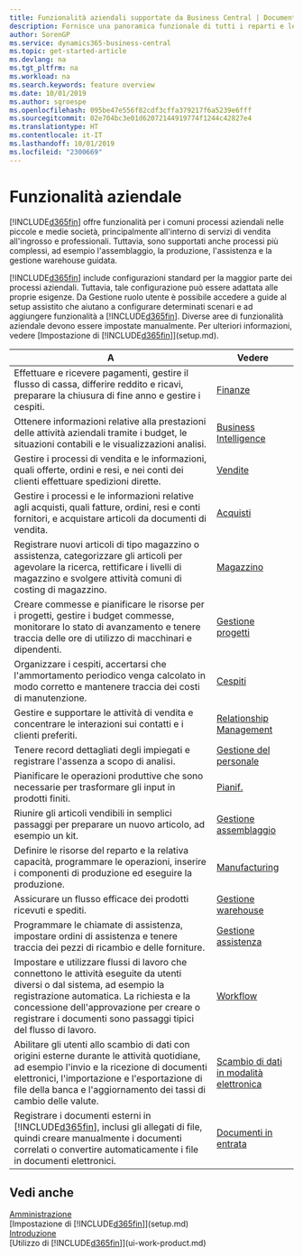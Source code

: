 ```yaml
---
title: Funzionalità aziendali supportate da Business Central | Documenti Microsoft
description: Fornisce una panoramica funzionale di tutti i reparti e le funzioni aziendali che sono supportati dalle aree di applicazione, ad esempio Finanze, Magazzino e Project Management.
author: SorenGP
ms.service: dynamics365-business-central
ms.topic: get-started-article
ms.devlang: na
ms.tgt_pltfrm: na
ms.workload: na
ms.search.keywords: feature overview
ms.date: 10/01/2019
ms.author: sgroespe
ms.openlocfilehash: 095be47e556f82cdf3cffa379217f6a5239e6fff
ms.sourcegitcommit: 02e704bc3e01d62072144919774f1244c42827e4
ms.translationtype: HT
ms.contentlocale: it-IT
ms.lasthandoff: 10/01/2019
ms.locfileid: "2300669"
---
```

# <a name="business-functionality"></a>Funzionalità aziendale
[!INCLUDE[d365fin](includes/d365fin_md.md)] offre funzionalità per i comuni processi aziendali nelle piccole e medie società, principalmente all'interno di servizi di vendita all'ingrosso e professionali. Tuttavia, sono supportati anche processi più complessi, ad esempio l'assemblaggio, la produzione, l'assistenza e la gestione warehouse guidata.

[!INCLUDE[d365fin](includes/d365fin_md.md)] include configurazioni standard per la maggior parte dei processi aziendali. Tuttavia, tale configurazione può essere adattata alle proprie esigenze. Da Gestione ruolo utente è possibile accedere a guide al setup assistito che aiutano a configurare determinati scenari e ad aggiungere funzionalità a [!INCLUDE[d365fin](includes/d365fin_md.md)]. Diverse aree di funzionalità aziendale devono essere impostate manualmente. Per ulteriori informazioni, vedere [Impostazione di [!INCLUDE[d365fin](includes/d365fin_md.md)]](setup.md).

| A | Vedere |
| --- | --- |
|Effettuare e ricevere pagamenti, gestire il flusso di cassa, differire reddito e ricavi, preparare la chiusura di fine anno e gestire i cespiti.|[Finanze](finance.md)|
|Ottenere informazioni relative alla prestazioni delle attività aziendali tramite i budget, le situazioni contabili e le visualizzazioni analisi.|[Business Intelligence](bi.md)|
|Gestire i processi di vendita e le informazioni, quali offerte, ordini e resi, e nei conti dei clienti effettuare spedizioni dirette.|[Vendite](sales-manage-sales.md)|
|Gestire i processi e le informazioni relative agli acquisti, quali fatture, ordini, resi e conti fornitori, e acquistare articoli da documenti di vendita. |[Acquisti](purchasing-manage-purchasing.md)|
|Registrare nuovi articoli di tipo magazzino o assistenza, categorizzare gli articoli per agevolare la ricerca, rettificare i livelli di magazzino e svolgere attività comuni di costing di magazzino.|[Magazzino](inventory-manage-inventory.md)|
|Creare commesse e pianificare le risorse per i progetti, gestire i budget commesse, monitorare lo stato di avanzamento e tenere traccia delle ore di utilizzo di macchinari e dipendenti.|[Gestione progetti](projects-manage-projects.md)|
|Organizzare i cespiti, accertarsi che l'ammortamento periodico venga calcolato in modo corretto e mantenere traccia dei costi di manutenzione.|[Cespiti](fa-manage.md)|
|Gestire e supportare le attività di vendita e concentrare le interazioni sui contatti e i clienti preferiti.|[Relationship Management](marketing-relationship-management.md)|
|Tenere record dettagliati degli impiegati e registrare l'assenza a scopo di analisi. |[Gestione del personale](hr-manage-human-resources.md)|
|Pianificare le operazioni produttive che sono necessarie per trasformare gli input in prodotti finiti.|[Pianif.](production-planning.md)|
|Riunire gli articoli vendibili in semplici passaggi per preparare un nuovo articolo, ad esempio un kit.|[Gestione assemblaggio](assembly-assemble-items.md)|
|Definire le risorse del reparto e la relativa capacità, programmare le operazioni, inserire i componenti di produzione ed eseguire la produzione.|[Manufacturing](production-manage-manufacturing.md)|
|Assicurare un flusso efficace dei prodotti ricevuti e spediti.|[Gestione warehouse](warehouse-manage-warehouse.md)|
|Programmare le chiamate di assistenza, impostare ordini di assistenza e tenere traccia dei pezzi di ricambio e delle forniture.|[Gestione assistenza](service-service.md)|
|Impostare e utilizzare flussi di lavoro che connettono le attività eseguite da utenti diversi o dal sistema, ad esempio la registrazione automatica. La richiesta e la concessione dell'approvazione per creare o registrare i documenti sono passaggi tipici del flusso di lavoro.|[Workflow](across-workflow.md)|
|Abilitare gli utenti allo scambio di dati con origini esterne durante le attività quotidiane, ad esempio l'invio e la ricezione di documenti elettronici, l'importazione e l'esportazione di file della banca e l'aggiornamento dei tassi di cambio delle valute.|[Scambio di dati in modalità elettronica](across-data-exchange.md)|
|Registrare i documenti esterni in [!INCLUDE[d365fin](includes/d365fin_md.md)], inclusi gli allegati di file, quindi creare manualmente i documenti correlati o convertire automaticamente i file in documenti elettronici.|[Documenti in entrata](across-income-documents.md)|

## <a name="see-also"></a>Vedi anche
[Amministrazione](admin-setup-and-administration.md)  
[Impostazione di [!INCLUDE[d365fin](includes/d365fin_md.md)]](setup.md)  
[Introduzione](product-get-started.md)  
[Utilizzo di [!INCLUDE[d365fin](includes/d365fin_md.md)]](ui-work-product.md)  
